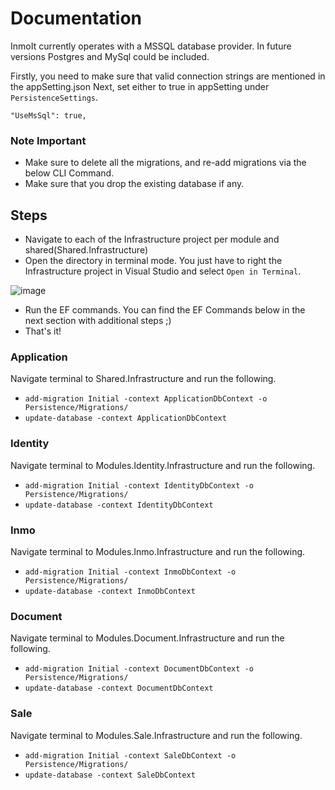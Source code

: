 # Documentation

InmoIt currently operates with a MSSQL database provider. In future versions Postgres and MySql could be included.

Firstly, you need to make sure that valid connection strings are mentioned in the appSetting.json
Next, set either to true in appSetting under `PersistenceSettings`.

`"UseMsSql": true,`

### Note Important

- Make sure to delete all the migrations, and re-add migrations via the below CLI Command.
- Make sure that you drop the existing database if any.

## Steps

- Navigate to each of the Infrastructure project per module and shared(Shared.Infrastructure)
- Open the directory in terminal mode. You just have to right the Infrastructure project in Visual Studio and select `Open in Terminal`.

![image](https://user-images.githubusercontent.com/31455818/122291148-1d211380-cf12-11eb-9f28-35e5ec0989e5.png)

- Run the EF commands. You can find the EF Commands below in the next section with additional steps ;)
- That's it!

### Application

Navigate terminal to Shared.Infrastructure and run the following.

- `add-migration Initial -context ApplicationDbContext -o Persistence/Migrations/`
- `update-database -context ApplicationDbContext`

### Identity

Navigate terminal to Modules.Identity.Infrastructure and run the following.

- `add-migration Initial -context IdentityDbContext -o Persistence/Migrations/`
- `update-database -context IdentityDbContext`

### Inmo

Navigate terminal to Modules.Inmo.Infrastructure and run the following.

- `add-migration Initial -context InmoDbContext -o Persistence/Migrations/`
- `update-database -context InmoDbContext`

### Document

Navigate terminal to Modules.Document.Infrastructure and run the following.

- `add-migration Initial -context DocumentDbContext -o Persistence/Migrations/`
- `update-database -context DocumentDbContext`

### Sale

Navigate terminal to Modules.Sale.Infrastructure and run the following.

- `add-migration Initial -context SaleDbContext -o Persistence/Migrations/`
- `update-database -context SaleDbContext`
